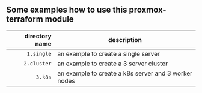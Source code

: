 ## Some examples how to use this proxmox-terraform module

 | directory name | description |
 |------------:|---------------------------------------|
 | `1.single`  |  an example to create a single server |
 | `2.cluster` |  an example to create a 3 server cluster |
 | `3.k8s`     |  an example to create a k8s server and 3 worker nodes |
 


